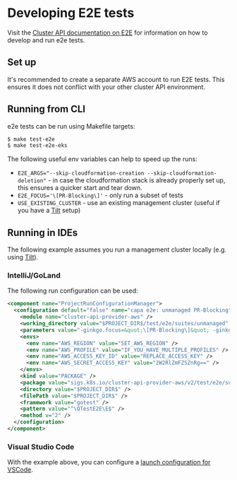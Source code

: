 # Developing E2E tests

Visit the [Cluster API documentation on E2E][cluster_api_e2e] for information on how to develop and run e2e tests. 

[cluster_api_e2e]: https://cluster-api.sigs.k8s.io/developer/e2e.html

## Set up

It's recommended to create a separate AWS account to run E2E tests. This ensures it does not conflict with
your other cluster API environment.

## Running from CLI

e2e tests can be run using Makefile targets:

```bash
$ make test-e2e
$ make test-e2e-eks
```

The following useful env variables can help to speed up the runs:

- `E2E_ARGS="--skip-cloudformation-creation --skip-cloudformation-deletion"` - in case the cloudformation stack is already properly set up, this ensures a quicker start and tear down.
- `E2E_FOCUS='\[PR-Blocking\]'` - only run a subset of tests
- `USE_EXISTING_CLUSTER` - use an existing management cluster (useful if you have a [Tilt][tilt-setup] setup)

[tilt-setup]: ./tilt-setup.md

## Running in IDEs

The following example assumes you run a management cluster locally (e.g. using [Tilt][tilt-setup]). 

[tilt-setup]: ./tilt-setup.md

### IntelliJ/GoLand

The following run configuration can be used:

```xml
<component name="ProjectRunConfigurationManager">
  <configuration default="false" name="capa e2e: unmanaged PR-Blocking" type="GoTestRunConfiguration" factoryName="Go Test">
    <module name="cluster-api-provider-aws" />
    <working_directory value="$PROJECT_DIR$/test/e2e/suites/unmanaged" />
    <parameters value="-ginkgo.focus=&quot;\[PR-Blocking\]&quot; -ginkgo.v=true -artifacts-folder=$PROJECT_DIR$/_artifacts --data-folder=$PROJECT_DIR$/test/e2e/data -use-existing-cluster=true -config-path=$PROJECT_DIR$/test/e2e/data/e2e_conf.yaml" />
    <envs>
      <env name="AWS_REGION" value="SET_AWS_REGION" />
      <env name="AWS_PROFILE" value="IF_YOU_HAVE_MULTIPLE_PROFILES" />
      <env name="AWS_ACCESS_KEY_ID" value="REPLACE_ACCESS_KEY" />
      <env name="AWS_SECRET_ACCESS_KEY" value="2W2RlZmFZSZnRg==" />
    </envs>
    <kind value="PACKAGE" />
    <package value="sigs.k8s.io/cluster-api-provider-aws/v2/test/e2e/suites/unmanaged" />
    <directory value="$PROJECT_DIR$" />
    <filePath value="$PROJECT_DIR$" />
    <framework value="gotest" />
    <pattern value="^\QTestE2E\E$" />
    <method v="2" />
  </configuration>
</component>
```

### Visual Studio Code

With the example above, you can configure a [launch configuration for VSCode][msft_vscode]. 

[msft_vscode]: https://go.microsoft.com/fwlink/?linkid=830387
